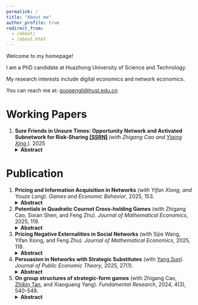 ```yaml
---
permalink: /
title: "About me"
author_profile: true
redirect_from: 
  - /about/
  - /about.html
---
```

Welcome to my homepage!

I am a PhD candidate at Huazhong University of Science and Technology. 

My research interests include digital economics and network economics.

You can reach me at: guopengli@hust.edu.cn


# Working Papers
<ol>

<li>
  <strong>Sure Friends in Unsure Times: Opportunity Network and Activated Subnetwork for Risk-Sharing <a href="https://papers.ssrn.com/sol3/papers.cfm?abstract_id=5132125" target="_blank">[SSRN]</a> </strong>  
  <em>(with Zhigang Cao and <a href="https://sites.google.com/view/yiqingxing/home" target="_blank">    Yiqing Xing   </a>).</em> 2025
  <details>
    <summary><strong>Abstract</strong></summary>
    <p>
      In a favor exchange (informal risk-sharing) environment, we distinguish an opportunity network from an endogenously activated subnetwork, the former captures pairs of agents who can potentially help each other while the latter represents those who actually provide assistance in equilibrium. We show that an activated subnetwork normally consists of like friends, each having a moderate and similar number of activated links, even when they have diverse degrees in the opportunity network. We find that trees and preferential-attachment networks are generally ineffective for risk-sharing. We also show that an increase in the intensity of negative shocks does not necessarily lead to a decline in social welfare.
    </p>
  </details>
</li>



  
 

</ol>


# Publication

<ol>

 <li>
    <strong>Pricing and Information Acquisition in Networks</strong>  
    <em>(with Yifan Xiong, and Youze Lang).</em> 
    <em> Games and Economic Behavior</em>, 2025, 153. 
    <details>
      <summary><strong>Abstract</strong></summary>
      <p> This paper investigates how a monopolist strategically acquires information from networked consumers with correlated preferences using discriminatory or uniform pricing schemes. Under uniform pricing, the optimal information acquisition problem can
be efficiently solved in polynomial time by iteratively selecting consumers with the
highest Katz-Bonacich centrality. By contrast, under discriminatory pricing, the prob-
lem is generally NP-hard. However, in typical networks, such as complete bipartite,
core-periphery, and nested-split networks, the optimal targeted group can be charac-
terized in a straightforward manner: the monopolist simply prioritizes consumers with
higher degrees. A comparative analysis shows that the size of the optimal targeted
group decreases with information cost but follows an inverted U-shape with respect to
preference correlation. Allowing the monopolist to acquire information always reduces
welfare under discriminatory pricing, whereas under uniform pricing, the impact is not
necessarily negative.
      </p>
    </details>
  </li>





  
  <li>
    <strong>Potentials in Quadratic Cournot Cross-holding Games</strong> (with Zhigang Cao, Sixian Shen, and Feng Zhu). <em>Journal of Mathematical Economics</em>, 2025, 119.
    <details>
      <summary><strong>Abstract</strong></summary>
      <p>
        Do firms in an oligopoly market behave “as if” they were maximizing a common fictitious objective function, as in perfect competition and monopoly? The answer is yes under certain mild technical conditions (Slade, 1994). That is, in terms of Monderer and Shapley (1996), the Cournot competition is a potential game. In this paper, we ask the same question for Cournot competition with quadratic payoff functions and cross-holdings, an important variant of the oligopoly market. We find that, for various potential functions, the question can be more easily understood from the structure of the influence network, which is constructed from the cross-holding network. Roughly, we find that the Cournot competition with cross-holdings is a potential game if and only if the influence network is symmetric in certain generalized sense. Extending the model to Cournot competition with both overlapping ownership and product differentiation, we find that the previous results still hold. We also provide two applications of our results.
      </p>
    </details>
  </li>

  <li>
    <strong>Pricing Negative Externalities in Social Networks</strong> (with Sijie Wang, Yifan Xiong, and Feng Zhu). <em>Journal of Mathematical Economics</em>, 2025, 118.
    <details>
      <summary><strong>Abstract</strong></summary>
      <p>
        We explore optimal monopoly pricing in the presence of local negative externalities among agents’ consumption. A monopolist first sets personalized prices, and consumers then simultaneously determine consumption levels. When network externalities are relatively small, the complement graph of the social network plays a key role in characterizing the equilibrium. Optimal prices are uniform when the production cost is linear and proportional to agents’ Katz-Bonacich centralities in the complement network when the production cost is convex. We further connect agents’ consumption with their degrees in several typical networks. The firm’s profit and total consumption decrease with network density, although the consumption of a specific agent may not decrease accordingly. Furthermore, in the context of directed networks, the monopolist charges higher prices to agents who generate substantial externalities for others without being reciprocally influenced. We also apply our model to the case involving large network externalities, where the monopolist exclusively sells products to consumers who constitute a maximum independent set.
      </p>
    </details>
  </li>

  <li>
    <strong>Persuasion in Networks with Strategic Substitutes</strong> (with <a href="https://ecosunyang.weebly.com/" target="_blank">Yang Sun</a>). <em>Journal of Public Economic Theory</em>, 2025, 27(1).
    <details>
      <summary><strong>Abstract</strong></summary>
      <p>
        We study Bayesian persuasion with local strategic substitutes in networks. A designer commits to a public signal to maximize total activity. Equilibria are characterized by the network’s maximum k insulated sets for each realization. We solve the optimal information structure and characterize beneficial persuasion. While agents individually prefer higher states, the designer’s payoff is non-monotonic in the posterior mean due to substitution effects. This provides a rationale for downplaying mechanisms—revealing low states truthfully and mixing signals when high. Moreover, for tree, nested split, and core-periphery networks, the designer strictly benefits if the prior mean insulated set size is less than the highest state set size.
      </p>
    </details>
  </li>

  <li>
    <strong>On group structures of strategic-form games</strong> (with  Zhigang Cao,  <a href="https://zhibintanecon.weebly.com/" target="_blank">Zhibin Tan</a>, and Xiaoguang Yang). <em>Fundamental Research</em>, 2024, 4(3), 540-549.
    <details>
      <summary><strong>Abstract</strong></summary>
      <p>
      There are two recognized classes of strategic-form symmetric games, both of which can be conveniently defined through the corresponding player symmetry groups. We investigate the basic properties of these groups and several related concepts. We generalize the notion of coveringness and adapt their results to characterize these player symmetry groups. We study the relationships between the coveringnesses of various symmetry groups. Our results demonstrate that these symmetry groups have rich mathematical structures that are of game theoretical and economic interests.
      </p>
    </details>
  </li>
</ol>



